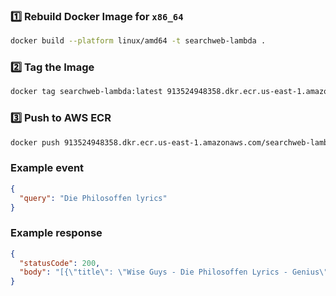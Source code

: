 
### **1️⃣ Rebuild Docker Image for `x86_64`**
```sh
docker build --platform linux/amd64 -t searchweb-lambda .
```

### **2️⃣ Tag the Image**
```sh
docker tag searchweb-lambda:latest 913524948358.dkr.ecr.us-east-1.amazonaws.com/searchweb-lambda:latest
```

### **3️⃣ Push to AWS ECR**
```sh
docker push 913524948358.dkr.ecr.us-east-1.amazonaws.com/searchweb-lambda:latest
```

### Example event
```json
{
  "query": "Die Philosoffen lyrics"
}
```

### Example response
```json
{
  "statusCode": 200,
  "body": "[{\"title\": \"Wise Guys - Die Philosoffen Lyrics - Genius\", \"url\": \"https://genius.com/Wise-guys-die-philosoffen-lyrics\"}, {\"title\": \"Wise Guys - Die Philosoffen (English translation) - Lyrics Translate\", \"url\": \"https://lyricstranslate.com/en/die-philosoffen-drunk-philosophers.html\"}, {\"title\": \"Die Philosoffen lyrics & translation - Wise Guys | Lyrics-ON\", \"url\": \"https://lyrics-on.net/en/1051123-die-philosoffen-lyrics.html\"}, {\"title\": \"DIE PHILOSOFFEN (Lyrics in English) - Wise Guys - Letras.com\", \"url\": \"https://www.letras.com/wise-guys/604028/english.html\"}, {\"title\": \"The Wiseguys - Die Philosoffen lyrics\", \"url\": \"https://www.allthelyrics.com/lyrics/the_wiseguys/die_philosoffen-lyrics-856297.html\"}]"
}
```